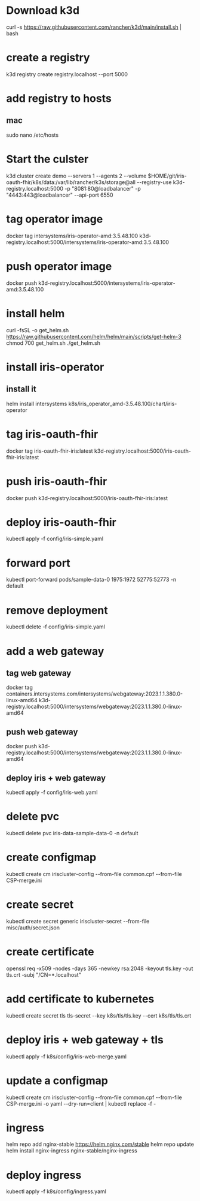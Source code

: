 # Download k3d

curl -s https://raw.githubusercontent.com/rancher/k3d/main/install.sh | bash

# create a registry

k3d registry create registry.localhost --port 5000

# add registry to hosts
## mac

sudo nano /etc/hosts

# Start the culster

k3d cluster create demo --servers 1 --agents 2 --volume $HOME/git/iris-oauth-fhir/k8s/data:/var/lib/rancher/k3s/storage@all --registry-use k3d-registry.localhost:5000 -p "8081:80@loadbalancer" -p "4443:443@loadbalancer" --api-port 6550

# tag operator image

docker tag intersystems/iris-operator-amd:3.5.48.100 k3d-registry.localhost:5000/intersystems/iris-operator-amd:3.5.48.100

# push operator image

docker push k3d-registry.localhost:5000/intersystems/iris-operator-amd:3.5.48.100

# install helm

curl -fsSL -o get_helm.sh https://raw.githubusercontent.com/helm/helm/main/scripts/get-helm-3
chmod 700 get_helm.sh
./get_helm.sh

# install iris-operator

## install it

helm install intersystems k8s/iris_operator_amd-3.5.48.100/chart/iris-operator

# tag iris-oauth-fhir

docker tag iris-oauth-fhir-iris:latest k3d-registry.localhost:5000/iris-oauth-fhir-iris:latest

# push iris-oauth-fhir

docker push k3d-registry.localhost:5000/iris-oauth-fhir-iris:latest

# deploy iris-oauth-fhir

kubectl apply -f config/iris-simple.yaml

# forward port

kubectl port-forward pods/sample-data-0 1975:1972 52775:52773 -n default

# remove deployment

kubectl delete -f config/iris-simple.yaml

# add a web gateway
## tag web gateway

docker tag containers.intersystems.com/intersystems/webgateway:2023.1.1.380.0-linux-amd64 k3d-registry.localhost:5000/intersystems/webgateway:2023.1.1.380.0-linux-amd64

## push web gateway

docker push k3d-registry.localhost:5000/intersystems/webgateway:2023.1.1.380.0-linux-amd64

## deploy iris + web gateway

kubectl apply -f config/iris-web.yaml

# delete pvc

kubectl delete pvc iris-data-sample-data-0 -n default

# create configmap

kubectl create cm iriscluster-config --from-file common.cpf --from-file CSP-merge.ini

# create secret

kubectl create secret generic iriscluster-secret --from-file misc/auth/secret.json

# create certificate

openssl req -x509 -nodes -days 365 -newkey rsa:2048 -keyout tls.key -out tls.crt -subj "/CN=*.localhost"

# add certificate to kubernetes

kubectl create secret tls tls-secret --key k8s/tls/tls.key --cert k8s/tls/tls.crt

# deploy iris + web gateway + tls

kubectl apply -f k8s/config/iris-web-merge.yaml

# update a configmap

kubectl create cm iriscluster-config --from-file common.cpf --from-file CSP-merge.ini -o yaml --dry-run=client | kubectl replace -f -

# ingress

helm repo add nginx-stable https://helm.nginx.com/stable
helm repo update
helm install nginx-ingress nginx-stable/nginx-ingress

# deploy ingress

kubectl apply -f k8s/config/ingress.yaml